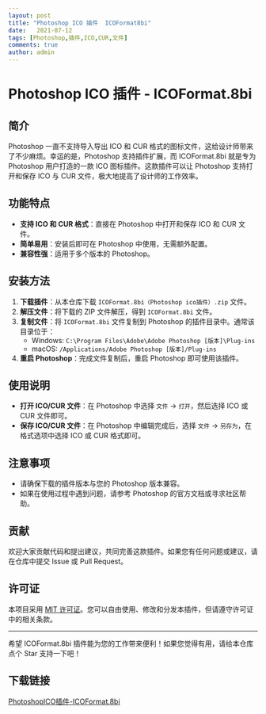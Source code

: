 ```yaml
---
layout: post
title: "Photoshop ICO 插件  ICOFormat8bi"
date:   2021-07-12
tags: [Photoshop,插件,ICO,CUR,文件]
comments: true
author: admin
---
```

# Photoshop ICO 插件 - ICOFormat.8bi

## 简介

Photoshop 一直不支持导入导出 ICO 和 CUR 格式的图标文件，这给设计师带来了不少麻烦。幸运的是，Photoshop 支持插件扩展，而 ICOFormat.8bi 就是专为 Photoshop 用户打造的一款 ICO 图标插件。这款插件可以让 Photoshop 支持打开和保存 ICO 与 CUR 文件，极大地提高了设计师的工作效率。

## 功能特点

- **支持 ICO 和 CUR 格式**：直接在 Photoshop 中打开和保存 ICO 和 CUR 文件。
- **简单易用**：安装后即可在 Photoshop 中使用，无需额外配置。
- **兼容性强**：适用于多个版本的 Photoshop。

## 安装方法

1. **下载插件**：从本仓库下载 `ICOFormat.8bi（Photoshop ico插件）.zip` 文件。
2. **解压文件**：将下载的 ZIP 文件解压，得到 `ICOFormat.8bi` 文件。
3. **复制文件**：将 `ICOFormat.8bi` 文件复制到 Photoshop 的插件目录中。通常该目录位于：
   - Windows: `C:\Program Files\Adobe\Adobe Photoshop [版本]\Plug-ins`
   - macOS: `/Applications/Adobe Photoshop [版本]/Plug-ins`
4. **重启 Photoshop**：完成文件复制后，重启 Photoshop 即可使用该插件。

## 使用说明

- **打开 ICO/CUR 文件**：在 Photoshop 中选择 `文件` -> `打开`，然后选择 ICO 或 CUR 文件即可。
- **保存 ICO/CUR 文件**：在 Photoshop 中编辑完成后，选择 `文件` -> `另存为`，在格式选项中选择 ICO 或 CUR 格式即可。

## 注意事项

- 请确保下载的插件版本与您的 Photoshop 版本兼容。
- 如果在使用过程中遇到问题，请参考 Photoshop 的官方文档或寻求社区帮助。

## 贡献

欢迎大家贡献代码和提出建议，共同完善这款插件。如果您有任何问题或建议，请在仓库中提交 Issue 或 Pull Request。

## 许可证

本项目采用 [MIT 许可证](LICENSE)。您可以自由使用、修改和分发本插件，但请遵守许可证中的相关条款。

---

希望 ICOFormat.8bi 插件能为您的工作带来便利！如果您觉得有用，请给本仓库点个 Star 支持一下吧！

## 下载链接

[PhotoshopICO插件-ICOFormat.8bi](https://pan.quark.cn/s/e8cbf3423343)